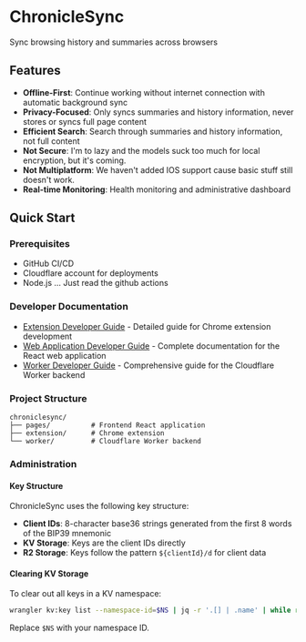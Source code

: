 # ChronicleSync

Sync browsing history and summaries across browsers

## Features

- **Offline-First**: Continue working without internet connection with automatic background sync
- **Privacy-Focused**: Only syncs summaries and history information, never stores or syncs full page content
- **Efficient Search**: Search through summaries and history information, not full content
- **Not Secure**: I'm to lazy and the models suck too much for local encryption, but it's coming.
- **Not Multiplatform**: We haven't added IOS support cause basic stuff still doesn't work.
- **Real-time Monitoring**: Health monitoring and administrative dashboard

## Quick Start

### Prerequisites
- GitHub CI/CD
- Cloudflare account for deployments
- Node.js ... Just read the github actions

### Developer Documentation
- [Extension Developer Guide](extension/DEVELOPER.md) - Detailed guide for Chrome extension development
- [Web Application Developer Guide](pages/DEVELOPER.md) - Complete documentation for the React web application
- [Worker Developer Guide](worker/DEVELOPER.md) - Comprehensive guide for the Cloudflare Worker backend

### Project Structure

```
chroniclesync/
├── pages/          # Frontend React application
├── extension/      # Chrome extension
└── worker/         # Cloudflare Worker backend
```

### Administration

#### Key Structure
ChronicleSync uses the following key structure:

- **Client IDs**: 8-character base36 strings generated from the first 8 words of the BIP39 mnemonic
- **KV Storage**: Keys are the client IDs directly
- **R2 Storage**: Keys follow the pattern `${clientId}/d` for client data

#### Clearing KV Storage
To clear out all keys in a KV namespace:

```bash
wrangler kv:key list --namespace-id=$NS | jq -r '.[] | .name' | while read key; do wrangler kv:key delete "$key" --namespace-id=$NS; done
```

Replace `$NS` with your namespace ID.
